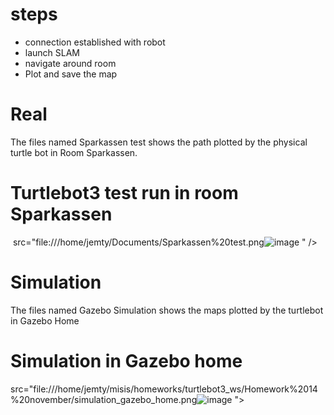 # steps
* connection established with robot
* launch SLAM
* navigate around room
* Plot and save the map

# Real

The files named Sparkassen test shows the path plotted by the physical turtle bot in Room Sparkassen.

# Turtlebot3 test run in room Sparkassen
<image> src="file:///home/jemty/Documents/Sparkassen%20test.png![image](https://user-images.githubusercontent.com/107153892/202683859-23839d61-e249-4f33-a720-5d944e0a4911.png)
" />

# Simulation

The files named Gazebo Simulation shows the maps plotted by the turtlebot in Gazebo Home 

# Simulation in Gazebo home
<image> src="file:///home/jemty/misis/homeworks/turtlebot3_ws/Homework%2014%20november/simulation_gazebo_home.png![image](https://user-images.githubusercontent.com/107153892/202732133-88278889-c5dd-4444-acaf-e960e85744ab.png)
"> 
